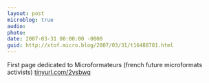 ```yaml
---
layout: post
microblog: true
audio: 
photo: 
date: 2007-03-31 00:00:00 -0000
guid: http://xtof.micro.blog/2007/03/31/t16488781.html
---
```

First page dedicated to Microformateurs (french future microformats activists) [tinyurl.com/2ysbwq](http://tinyurl.com/2ysbwq)
